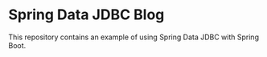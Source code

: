 # Spring Data JDBC Blog

This repository contains an example of using Spring Data JDBC with Spring Boot.